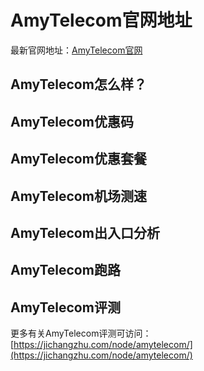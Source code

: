 # AmyTelecom官网地址
最新官网地址：[AmyTelecom官网](https://c.jichangzhu.com/goto/amytelecom/)

## AmyTelecom怎么样？

## AmyTelecom优惠码


## AmyTelecom优惠套餐


## AmyTelecom机场测速


## AmyTelecom出入口分析



## AmyTelecom跑路

## AmyTelecom评测
更多有关AmyTelecom评测可访问：[https://jichangzhu.com/node/amytelecom/](https://jichangzhu.com/node/amytelecom/)
